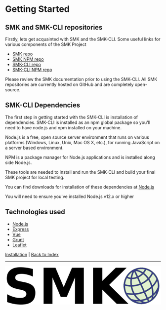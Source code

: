 # Getting Started

## SMK and SMK-CLI repositories

Firstly, lets get acquainted with SMK and the SMK-CLI. Some useful links for various components of the SMK Project

- [SMK repo](https://github.com/bcgov/smk)
- [SMK NPM repo](https://www.npmjs.com/package/smk)
- [SMK-CLI repo](https://github.com/bcgov/smk-cli)
- [SMK-CLI NPM repo](https://www.npmjs.com/package/smk-cli)

Please review the SMK documentation prior to using the SMK-CLI. All SMK repositories are currently hosted on GitHub and are completely open-source.

## SMK-CLI Dependencies

The first step in getting started with the SMK-CLI is installation of dependencies. SMK-CLI is installed as an npm global package so you'll need to have node.js and npm installed on your machine.

Node.js is a free, open source server environment that runs on various platforms (Windows, Linux, Unix, Mac OS X, etc.), for running JavaScript on a server based environment.

NPM is a package manager for Node.js applications and is installed along side Node.js.

These tools are needed to install and run the SMK-CLI and build your final SMK project for local testing.

You can find downloads for installation of these dependencies at [Node.js](https://nodejs.org/en/)

You will need to ensure you've installed Node.js v12.x or higher

## Technologies used

- [Node.js](https://nodejs.org/en/)
- [Express](https://expressjs.com/)
- [Vue](https://vuejs.org/)
- [Grunt](https://gruntjs.com/)
- [Leaflet](https://leafletjs.com/)

[Installation](installation.md) |
[Back to Index](index.md)

---

![logo](smk-logo-sm.png)
